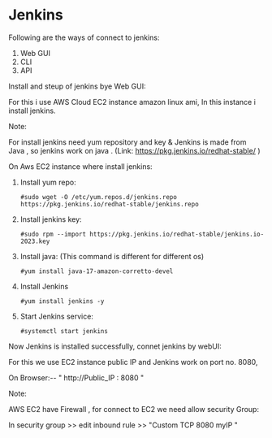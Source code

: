 # Jenkins

Following are the ways of connect to jenkins:

1. Web GUI
2. CLI
3. API

Install and steup of jenkins bye Web GUI:
 
For this i use AWS Cloud EC2 instance amazon linux ami, In this instance i install jenkins.

Note:

For install jenkins need yum repository and key & Jenkins is made from Java , so jenkins work on java .
(Link:  https://pkg.jenkins.io/redhat-stable/ )

On Aws EC2 instance where install jenkins:

1. Install yum repo:
 

       #sudo wget -O /etc/yum.repos.d/jenkins.repo https://pkg.jenkins.io/redhat-stable/jenkins.repo

3. Install jenkins key:


       #sudo rpm --import https://pkg.jenkins.io/redhat-stable/jenkins.io-2023.key

4. Install java: (This command is different for different os)


       #yum install java-17-amazon-corretto-devel

5. Install Jenkins


       #yum install jenkins -y

6. Start Jenkins service:


       #systemctl start jenkins

Now Jenkins is installed successfully, connet jenkins by webUI:

For this we use EC2 instance public IP and Jenkins work on port no. 8080,

On Browser:--  " http://Public_IP : 8080 "

Note: 

  AWS EC2 have Firewall , for connect to EC2 we need allow security Group:

   In security group >> edit inbound rule >> "Custom TCP  8080  myIP "
